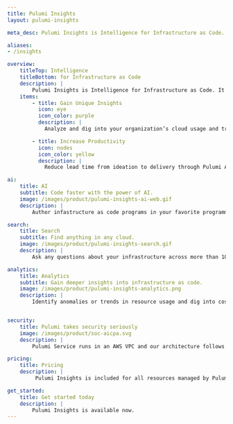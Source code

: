 ```yaml
---
title: Pulumi Insights
layout: pulumi-insights

meta_desc: Pulumi Insights is Intelligence for Infrastructure as Code. It adds advanced search, analytics, and AI to infrastructure as code.

aliases:
- /insights

overview:
    titleTop: Intelligence
    titleBottom: for Infrastructure as Code
    description: |
        Pulumi Insights is Intelligence for Infrastructure as Code. It adds advanced search, analytics, and AI to infrastructure as code. With Insights, you can gain unique insights into your company's cloud usage and trends and boost engineering productivity.
    items:
        - title: Gain Unique Insights
          icon: eye
          icon_color: purple
          description: |
            Analyze and dig into your organization’s cloud usage and trends.

        - title: Increase Productivity
          icon: nodes
          icon_color: yellow
          description: |
            Reduce lead time from ideation to delivery through Pulumi AI.

ai:
    title: AI
    subtitle: Code faster with the power of AI.
    image: /images/product/pulumi-insights-ai-web.gif
    description: |
        Author infastructure as code programs in your favorite programming language using large-language models, and automate infrastructure creation through AI. You can tap into the Pulumi platform's deep understanding of usage patterns to leverage recommendations and generate infrastructure as code automatically. 

search:
    title: Search
    subtitle: Find anything in any cloud.
    image: /images/product/pulumi-insights-search.gif
    description: |
        Ask any questions about your infrastructure across more than 100 clouds, using either structured search queries or natural language prompts. Search helps you find that needle in the haystack – locating a single resource across many clouds and environments – as well as running sophisticated queries such as tracking down untagged or expensive resources across the whole organization.

analytics:
    title: Analytics
    subtitle: Gain deeper insights into infrastructure as code.
    image: /images/product/pulumi-insights-analytics.png
    description: |
        Identify anomalies or trends in resource usage and dig into cost, security, and compliance concerns. You can programmatically query a REST API to add automation around search results or to integrate with internal platforms and dashboards. You can export data to other data warehouses including Snowflake, Amazon Redshift, Google BigQuery and Azure Synapse. You also have built-in dashboards that give you key insights about cloud usage.


security:
    title: Pulumi takes security seriously
    image: /images/product/soc-aicpa.svg
    description: |
        Pulumi Service runs in an AWS VPC and our architecture follows industry best practices. All network communication is encrypted using TLS and Pulumi’s endpoints are only accessible via HTTPS. Your data is also encrypted at-rest and Pulumi is compliant with SOC 2 Type II.

pricing:
    title: Pricing
    description: |
         Pulumi Insights is included for all resources managed by Pulumi Cloud. 

get_started:
    title: Get started today
    description: |
        Pulumi Insights is available now.
---
```

